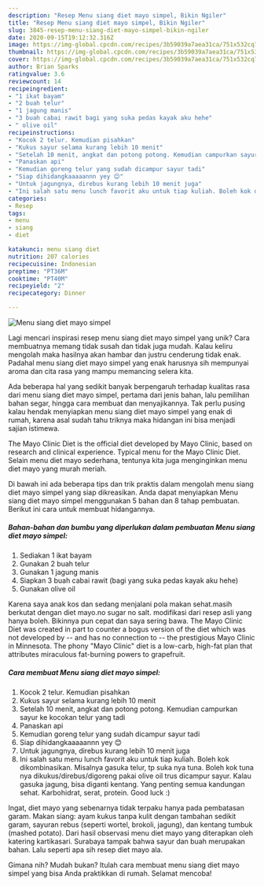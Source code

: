 ```yaml
---
description: "Resep Menu siang diet mayo simpel, Bikin Ngiler"
title: "Resep Menu siang diet mayo simpel, Bikin Ngiler"
slug: 3845-resep-menu-siang-diet-mayo-simpel-bikin-ngiler
date: 2020-09-15T19:12:32.316Z
image: https://img-global.cpcdn.com/recipes/3b59039a7aea31ca/751x532cq70/menu-siang-diet-mayo-simpel-foto-resep-utama.jpg
thumbnail: https://img-global.cpcdn.com/recipes/3b59039a7aea31ca/751x532cq70/menu-siang-diet-mayo-simpel-foto-resep-utama.jpg
cover: https://img-global.cpcdn.com/recipes/3b59039a7aea31ca/751x532cq70/menu-siang-diet-mayo-simpel-foto-resep-utama.jpg
author: Brian Sparks
ratingvalue: 3.6
reviewcount: 14
recipeingredient:
- "1 ikat bayam"
- "2 buah telur"
- "1 jagung manis"
- "3 buah cabai rawit bagi yang suka pedas kayak aku hehe"
- " olive oil"
recipeinstructions:
- "Kocok 2 telur. Kemudian pisahkan"
- "Kukus sayur selama kurang lebih 10 menit"
- "Setelah 10 menit, angkat dan potong potong. Kemudian campurkan sayur ke kocokan telur yang tadi"
- "Panaskan api"
- "Kemudian goreng telur yang sudah dicampur sayur tadi"
- "Siap dihidangkaaaaannn yey 😊"
- "Untuk jagungnya, direbus kurang lebih 10 menit juga"
- "Ini salah satu menu lunch favorit aku untuk tiap kuliah. Boleh kok dikombinasikan. Misalnya gasuka telur, tp suka nya tuna. Boleh kok tuna nya dikukus/direbus/digoreng pakai olive oil trus dicampur sayur. Kalau gasuka jagung, bisa diganti kentang. Yang penting semua kandungan sehat. Karbohidrat, serat, protein. Good luck :)"
categories:
- Resep
tags:
- menu
- siang
- diet

katakunci: menu siang diet 
nutrition: 207 calories
recipecuisine: Indonesian
preptime: "PT36M"
cooktime: "PT40M"
recipeyield: "2"
recipecategory: Dinner

---
```



![Menu siang diet mayo simpel](https://img-global.cpcdn.com/recipes/3b59039a7aea31ca/751x532cq70/menu-siang-diet-mayo-simpel-foto-resep-utama.jpg)

Lagi mencari inspirasi resep menu siang diet mayo simpel yang unik? Cara membuatnya memang tidak susah dan tidak juga mudah. Kalau keliru mengolah maka hasilnya akan hambar dan justru cenderung tidak enak. Padahal menu siang diet mayo simpel yang enak harusnya sih mempunyai aroma dan cita rasa yang mampu memancing selera kita.

Ada beberapa hal yang sedikit banyak berpengaruh terhadap kualitas rasa dari menu siang diet mayo simpel, pertama dari jenis bahan, lalu pemilihan bahan segar, hingga cara membuat dan menyajikannya. Tak perlu pusing kalau hendak menyiapkan menu siang diet mayo simpel yang enak di rumah, karena asal sudah tahu triknya maka hidangan ini bisa menjadi sajian istimewa.

The Mayo Clinic Diet is the official diet developed by Mayo Clinic, based on research and clinical experience. Typical menu for the Mayo Clinic Diet. Selain menu diet mayo sederhana, tentunya kita juga menginginkan menu diet mayo yang murah meriah.


Di bawah ini ada beberapa tips dan trik praktis dalam mengolah menu siang diet mayo simpel yang siap dikreasikan. Anda dapat menyiapkan Menu siang diet mayo simpel menggunakan 5 bahan dan 8 tahap pembuatan. Berikut ini cara untuk membuat hidangannya.

<!--inarticleads1-->

##### Bahan-bahan dan bumbu yang diperlukan dalam pembuatan Menu siang diet mayo simpel:

1. Sediakan 1 ikat bayam
1. Gunakan 2 buah telur
1. Gunakan 1 jagung manis
1. Siapkan 3 buah cabai rawit (bagi yang suka pedas kayak aku hehe)
1. Gunakan  olive oil


Karena saya anak kos dan sedang menjalani pola makan sehat.masih berkutat dengan diet mayo.no sugar no salt. modifikasi dari resep asli yang hanya boleh. Bikinnya pun cepat dan saya sering bawa. The Mayo Clinic Diet was created in part to counter a bogus version of the diet which was not developed by -- and has no connection to -- the prestigious Mayo Clinic in Minnesota. The phony &#34;Mayo Clinic&#34; diet is a low-carb, high-fat plan that attributes miraculous fat-burning powers to grapefruit. 

<!--inarticleads2-->

##### Cara membuat Menu siang diet mayo simpel:

1. Kocok 2 telur. Kemudian pisahkan
1. Kukus sayur selama kurang lebih 10 menit
1. Setelah 10 menit, angkat dan potong potong. Kemudian campurkan sayur ke kocokan telur yang tadi
1. Panaskan api
1. Kemudian goreng telur yang sudah dicampur sayur tadi
1. Siap dihidangkaaaaannn yey 😊
1. Untuk jagungnya, direbus kurang lebih 10 menit juga
1. Ini salah satu menu lunch favorit aku untuk tiap kuliah. Boleh kok dikombinasikan. Misalnya gasuka telur, tp suka nya tuna. Boleh kok tuna nya dikukus/direbus/digoreng pakai olive oil trus dicampur sayur. Kalau gasuka jagung, bisa diganti kentang. Yang penting semua kandungan sehat. Karbohidrat, serat, protein. Good luck :)


Ingat, diet mayo yang sebenarnya tidak terpaku hanya pada pembatasan garam. Makan siang: ayam kukus tanpa kulit dengan tambahan sedikit garam, sayuran rebus (seperti wortel, brokoli, jagung), dan kentang tumbuk (mashed potato). Dari hasil observasi menu diet mayo yang diterapkan oleh katering kartikasari. Surabaya tampak bahwa sayur dan buah merupakan bahan. Lalu seperti apa sih resep diet mayo ala. 

Gimana nih? Mudah bukan? Itulah cara membuat menu siang diet mayo simpel yang bisa Anda praktikkan di rumah. Selamat mencoba!
